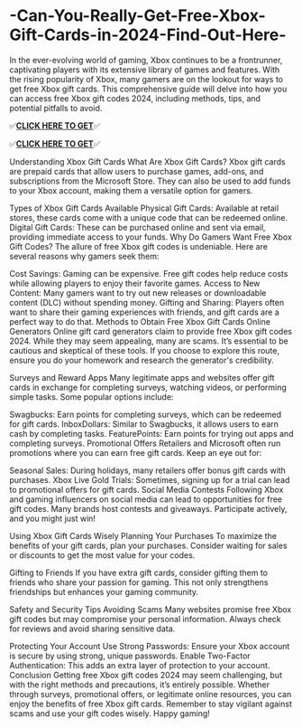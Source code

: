 # -Can-You-Really-Get-Free-Xbox-Gift-Cards-in-2024-Find-Out-Here-

In the ever-evolving world of gaming, Xbox continues to be a frontrunner, captivating players with its extensive library of games and features. With the rising popularity of Xbox, many gamers are on the lookout for ways to get free Xbox gift cards. This comprehensive guide will delve into how you can access free Xbox gift codes 2024, including methods, tips, and potential pitfalls to avoid.

✅**[CLICK HERE TO GET](https://usaofferzon.com/xbox)**✅


✅**[CLICK HERE TO GET](https://usaofferzon.com/giftcard)**✅

Understanding Xbox Gift Cards
What Are Xbox Gift Cards?
Xbox gift cards are prepaid cards that allow users to purchase games, add-ons, and subscriptions from the Microsoft Store. They can also be used to add funds to your Xbox account, making them a versatile option for gamers.

Types of Xbox Gift Cards Available
Physical Gift Cards: Available at retail stores, these cards come with a unique code that can be redeemed online.
Digital Gift Cards: These can be purchased online and sent via email, providing immediate access to your funds.
Why Do Gamers Want Free Xbox Gift Codes?
The allure of free Xbox gift codes is undeniable. Here are several reasons why gamers seek them:

Cost Savings: Gaming can be expensive. Free gift codes help reduce costs while allowing players to enjoy their favorite games.
Access to New Content: Many gamers want to try out new releases or downloadable content (DLC) without spending money.
Gifting and Sharing: Players often want to share their gaming experiences with friends, and gift cards are a perfect way to do that.
Methods to Obtain Free Xbox Gift Cards
Online Generators
Online gift card generators claim to provide free Xbox gift codes 2024. While they may seem appealing, many are scams. It’s essential to be cautious and skeptical of these tools. If you choose to explore this route, ensure you do your homework and research the generator's credibility.

Surveys and Reward Apps
Many legitimate apps and websites offer gift cards in exchange for completing surveys, watching videos, or performing simple tasks. Some popular options include:

Swagbucks: Earn points for completing surveys, which can be redeemed for gift cards.
InboxDollars: Similar to Swagbucks, it allows users to earn cash by completing tasks.
FeaturePoints: Earn points for trying out apps and completing surveys.
Promotional Offers
Retailers and Microsoft often run promotions where you can earn free gift cards. Keep an eye out for:

Seasonal Sales: During holidays, many retailers offer bonus gift cards with purchases.
Xbox Live Gold Trials: Sometimes, signing up for a trial can lead to promotional offers for gift cards.
Social Media Contests
Following Xbox and gaming influencers on social media can lead to opportunities for free gift codes. Many brands host contests and giveaways. Participate actively, and you might just win!

Using Xbox Gift Cards Wisely
Planning Your Purchases
To maximize the benefits of your gift cards, plan your purchases. Consider waiting for sales or discounts to get the most value for your codes.

Gifting to Friends
If you have extra gift cards, consider gifting them to friends who share your passion for gaming. This not only strengthens friendships but enhances your gaming community.

Safety and Security Tips
Avoiding Scams
Many websites promise free Xbox gift codes but may compromise your personal information. Always check for reviews and avoid sharing sensitive data.

Protecting Your Account
Use Strong Passwords: Ensure your Xbox account is secure by using strong, unique passwords.
Enable Two-Factor Authentication: This adds an extra layer of protection to your account.
Conclusion
Getting free Xbox gift codes 2024 may seem challenging, but with the right methods and precautions, it’s entirely possible. Whether through surveys, promotional offers, or legitimate online resources, you can enjoy the benefits of free Xbox gift cards. Remember to stay vigilant against scams and use your gift codes wisely. Happy gaming!
